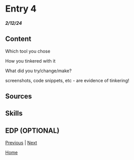 # Entry 4
##### 2/12/24

## Content
Which tool you chose

How you tinkered with it

What did you try/change/make?

screenshots, code snippets, etc - are evidence of tinkering!
## Sources

## Skills

## EDP (OPTIONAL)

[Previous](entry03.md) | [Next](entry05.md)

[Home](../README.md)
